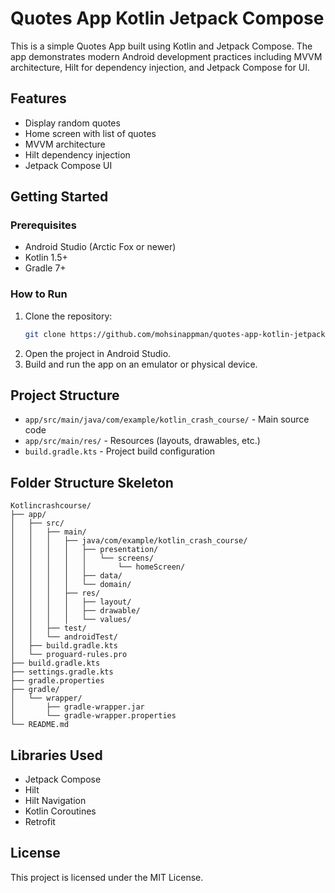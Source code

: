 # Quotes App Kotlin Jetpack Compose

This is a simple Quotes App built using Kotlin and Jetpack Compose. The app demonstrates modern Android development practices including MVVM architecture, Hilt for dependency injection, and Jetpack Compose for UI.

## Features
- Display random quotes
- Home screen with list of quotes
- MVVM architecture
- Hilt dependency injection
- Jetpack Compose UI

## Getting Started

### Prerequisites
- Android Studio (Arctic Fox or newer)
- Kotlin 1.5+
- Gradle 7+

### How to Run
1. Clone the repository:
   ```bash
   git clone https://github.com/mohsinappman/quotes-app-kotlin-jetpack-compose.git
   ```
2. Open the project in Android Studio.
3. Build and run the app on an emulator or physical device.

## Project Structure
- `app/src/main/java/com/example/kotlin_crash_course/` - Main source code
- `app/src/main/res/` - Resources (layouts, drawables, etc.)
- `build.gradle.kts` - Project build configuration

## Folder Structure Skeleton
```
Kotlincrashcourse/
├── app/
│   ├── src/
│   │   ├── main/
│   │   │   ├── java/com/example/kotlin_crash_course/
│   │   │   │   ├── presentation/
│   │   │   │   │   └── screens/
│   │   │   │   │       └── homeScreen/
│   │   │   │   ├── data/
│   │   │   │   └── domain/
│   │   │   ├── res/
│   │   │   │   ├── layout/
│   │   │   │   ├── drawable/
│   │   │   │   └── values/
│   │   ├── test/
│   │   └── androidTest/
│   ├── build.gradle.kts
│   └── proguard-rules.pro
├── build.gradle.kts
├── settings.gradle.kts
├── gradle.properties
├── gradle/
│   └── wrapper/
│       ├── gradle-wrapper.jar
│       └── gradle-wrapper.properties
└── README.md
```

## Libraries Used
- Jetpack Compose
- Hilt
- Hilt Navigation
- Kotlin Coroutines
- Retrofit

## License
This project is licensed under the MIT License.
